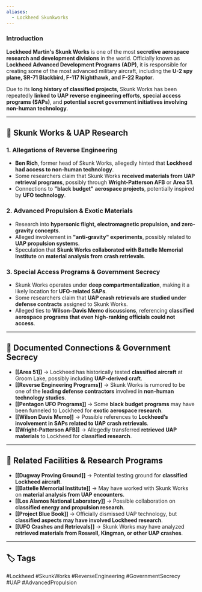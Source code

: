 ```yaml
---
aliases:
  - Lockheed Skunkworks
---
```


### **Introduction**

**Lockheed Martin's Skunk Works** is one of the most **secretive aerospace research and development divisions** in the world. Officially known as **Lockheed Advanced Development Programs (ADP)**, it is responsible for creating some of the most advanced military aircraft, including the **U-2 spy plane, SR-71 Blackbird, F-117 Nighthawk, and F-22 Raptor**.

Due to its **long history of classified projects**, Skunk Works has been repeatedly **linked to UAP reverse engineering efforts**, **special access programs (SAPs)**, and **potential secret government initiatives involving non-human technology**.

---

## **🚀 Skunk Works & UAP Research**

### **1. Allegations of Reverse Engineering**

- **Ben Rich**, former head of Skunk Works, allegedly hinted that **Lockheed had access to non-human technology**.
- Some researchers claim that Skunk Works **received materials from UAP retrieval programs**, possibly through **Wright-Patterson AFB** or **Area 51**.
- Connections to **"black budget" aerospace projects**, potentially inspired by **UFO technology**.

### **2. Advanced Propulsion & Exotic Materials**

- Research into **hypersonic flight, electromagnetic propulsion, and zero-gravity concepts**.
- Alleged involvement in **"anti-gravity" experiments**, possibly related to **UAP propulsion systems**.
- Speculation that **Skunk Works collaborated with Battelle Memorial Institute** on **material analysis from crash retrievals**.

### **3. Special Access Programs & Government Secrecy**

- Skunk Works operates under **deep compartmentalization**, making it a likely location for **UFO-related SAPs**.
- Some researchers claim that **UAP crash retrievals are studied under defense contracts** assigned to Skunk Works.
- Alleged ties to **Wilson-Davis Memo discussions**, referencing **classified aerospace programs that even high-ranking officials could not access**.

---

## **📝 Documented Connections & Government Secrecy**

- **[[Area 51]]** → Lockheed has historically tested **classified aircraft** at Groom Lake, possibly including **UAP-derived craft**.
- **[[Reverse Engineering Programs]]** → Skunk Works is rumored to be one of the **leading defense contractors** involved in **non-human technology studies**.
- **[[Pentagon UFO Programs]]** → Some **black budget programs** may have been funneled to Lockheed for **exotic aerospace research**.
- **[[Wilson Davis Memo]]** → Possible references to **Lockheed’s involvement in SAPs related to UAP crash retrievals**.
- **[[Wright-Patterson AFB]]** → Allegedly transferred **retrieved UAP materials** to Lockheed for **classified research**.

---

## **🔗 Related Facilities & Research Programs**

- **[[Dugway Proving Ground]]** → Potential testing ground for **classified Lockheed aircraft**.
- **[[Battelle Memorial Institute]]** → May have worked with Skunk Works on **material analysis from UAP encounters**.
- **[[Los Alamos National Laboratory]]** → Possible collaboration on **classified energy and propulsion research**.
- **[[Project Blue Book]]** → Officially dismissed UAP technology, but **classified aspects may have involved Lockheed research**.
- **[[UFO Crashes and Retrievals]]** → Skunk Works may have analyzed **retrieved materials from Roswell, Kingman, or other UAP crashes**.

---

## **🏷 Tags**

#Lockheed #SkunkWorks #ReverseEngineering #GovernmentSecrecy #UAP #AdvancedPropulsion